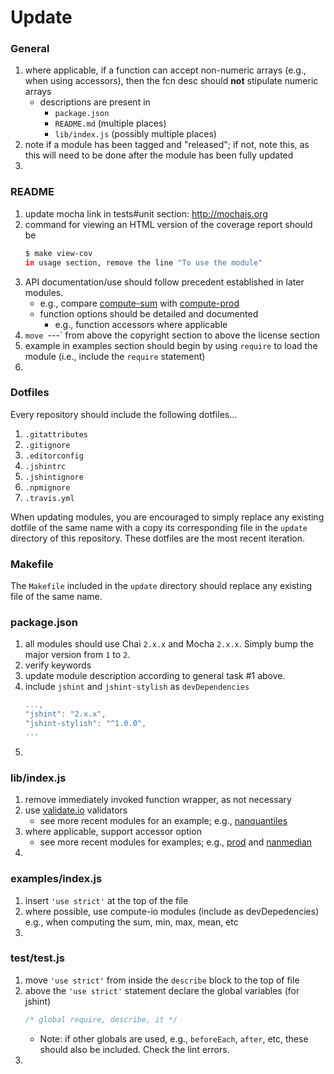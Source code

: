 Update
======


### General

1. where applicable, if a function can accept non-numeric arrays (e.g., when using accessors), then the fcn desc should __not__ stipulate numeric arrays
	-	descriptions are present in
		* 	`package.json`
		*	`README.md` (multiple places)
		*	`lib/index.js` (possibly multiple places)
2. note if a module has been tagged and "released"; if not, note this, as this will need to be done after the module has been fully updated
3. 



### README

1. update mocha link in tests#unit section: http://mochajs.org
2. command for viewing an HTML version of the coverage report should be
	``` bash
	$ make view-cov
	in usage section, remove the line "To use the module"
4. API documentation/use should follow precedent established in later modules.
	- 	e.g., compare [compute-sum](https://github.com/compute-io/sum) with [compute-prod](https://github.com/compute-io/prod)
	-	function options should be detailed and documented
		* e.g., function accessors where applicable
5. `move `---` from above the copyright section to above the license section
6. example in examples section should begin by using `require` to load the module (i.e., include the `require` statement)
7. 


### Dotfiles

Every repository should include the following dotfiles...

1. `.gitattributes`
2. `.gitignore`
3. `.editorconfig`
4. `.jshintrc`
5. `.jshintignore`
6. `.npmignore`
7. `.travis.yml`

When updating modules, you are encouraged to simply replace any existing dotfile of the same name with a copy its corresponding file in the `update` directory of this repository. These dotfiles are the most recent iteration.


### Makefile

The `Makefile` included in the `update` directory should replace any existing file of the same name.


### package.json

1. all modules should use Chai `2.x.x` and Mocha `2.x.x`. Simply bump the major version from `1` to `2`.
2. verify keywords
3. update module description according to general task #1 above.
4. include `jshint` and `jshint-stylish` as `devDependencies`
	``` javascript
	...,
    "jshint": "2.x.x",
    "jshint-stylish": "^1.0.0",
	...
	```
5.



### lib/index.js

1. remove immediately invoked function wrapper, as not necessary
2. use [validate.io](https://github.com/validate-io) validators
	- 	see more recent modules for an example; e.g., [nanquantiles](https://github.com/compute-io/nanquantiles)
3. where applicable, support accessor option
	-	see more recent modules for examples; e.g., [prod](https://gitub.com/compute-io/prod) and [nanmedian](https://github.com/compute-io/nanmedian)
4. 


### examples/index.js

1. insert `'use strict'` at the top of the file
2. where possible, use compute-io modules (include as devDepedencies)
	e.g., when computing the sum, min, max, mean, etc
3.


### test/test.js

1. move `'use strict'` from inside the `describe` block to the top of file
2. above the `'use strict'` statement declare the global variables (for jshint)
	``` javascript
	/* global require, describe, it */
	```
	- 	Note: if other globals are used, e.g., `beforeEach`, `after`, etc, these should also be included. Check the lint errors.
3. 
